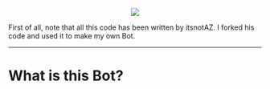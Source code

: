 <p align="center">
  <img src="https://github.com/user-attachments/assets/faa8d7b7-1c89-479e-86cd-277e62533eaa" />
</p

---

First of all, note that all this code has been written by itsnotAZ. I forked his code and used it to make my own Bot.

---

# What is this Bot?
